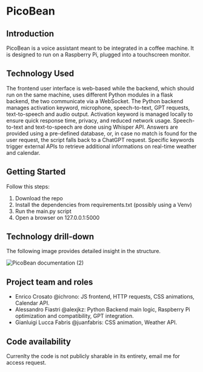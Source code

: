 # PicoBean

## Introduction
PicoBean is a voice assistant meant to be integrated in a coffee machine. It is designed to run on a Raspberry Pi, plugged into a touchscreen monitor.

## Technology Used
The frontend user interface is web-based while the backend, which should run on the same machine, uses different Python modules in a flask backend, the two communicate via a WebSocket. The Python backend manages activation keyword, microphone, speech-to-text, GPT requests, text-to-speech and audio output. 
Activation keyword is managed locally to ensure quick response time, privacy, and reduced network usage. Speech-to-text and text-to-speech are done using Whisper API.
Answers are provided using a pre-defined database, or, in case no match is found for the user request, the script falls back to a ChatGPT request. Specific keywords trigger external APIs to retrieve additional informations on real-time weather and calendar.

## Getting Started
Follow this steps:
1. Download the repo
2. Install the dependencies from requirements.txt (possibly using a Venv)
3. Run the main.py script
4. Open a browser on 127.0.0.1:5000

## Technology drill-down
The following image provides detailed insight in the structure.

![PicoBean documentation (2)](https://github.com/Alexjkz/Magnifica/assets/74292381/94f97a85-729d-4c2e-8f1f-b919bb804415)

## Project team and roles
- Enrico Crosato @ichrono: JS frontend, HTTP requests, CSS animations, Calendar API.
- Alessandro Fiastri @alexjkz: Python Backend main logic, Raspberry Pi optimization and compatibility, GPT integration.
- Gianluigi Lucca Fabris @juanfabris: CSS animation, Weather API.

## Code availability
Currenlty the code is not publicly sharable in its entirety, email me for access request.
